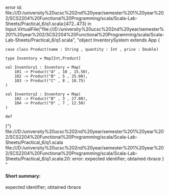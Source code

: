 error id: file:///D:/university%20ucsc%202nd%20year/semester%201%20year%202/SCS2204%20Functional%20Programming/scala/Scala-Lab-Sheets/Practical_6/q1.scala:[472..473) in Input.VirtualFile("file:///D:/university%20ucsc%202nd%20year/semester%201%20year%202/SCS2204%20Functional%20Programming/scala/Scala-Lab-Sheets/Practical_6/q1.scala", "object InventorySystem extends App {

    case class Product(name : String , quantity : Int , price : Double)

    type Inventory = Map[Int,Product]

    val Inventory1 : Inventory = Map(
        101 -> Product("A" , 10 , 15.50),
        102 -> Product("B" , 5 , 25.00),
        103 -> Product("C" , 8 , 10.75)
    )

    val Inventory2 : Inventory = Map(
        102 -> Product("B" , 3 , 27.00),
        104 -> Product("D" , 7 , 12.50)
    )

    def

}")
file:///D:/university%20ucsc%202nd%20year/semester%201%20year%202/SCS2204%20Functional%20Programming/scala/Scala-Lab-Sheets/Practical_6/q1.scala
file:///D:/university%20ucsc%202nd%20year/semester%201%20year%202/SCS2204%20Functional%20Programming/scala/Scala-Lab-Sheets/Practical_6/q1.scala:20: error: expected identifier; obtained rbrace
}
^
#### Short summary: 

expected identifier; obtained rbrace